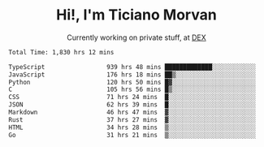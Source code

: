 <h1 align="center">Hi!, I'm Ticiano Morvan</h1>
<p align="center">Currently working on private stuff, at <a href="https://getdex.ai" target="_blank">DEX</a></p>

<!--START_SECTION:waka-->

```txt
Total Time: 1,830 hrs 12 mins

TypeScript                 939 hrs 48 mins █████████████░░░░░░░░░░░░   51.35 %
JavaScript                 176 hrs 18 mins ██▒░░░░░░░░░░░░░░░░░░░░░░   09.63 %
Python                     120 hrs 50 mins █▓░░░░░░░░░░░░░░░░░░░░░░░   06.60 %
C                          105 hrs 56 mins █▒░░░░░░░░░░░░░░░░░░░░░░░   05.79 %
CSS                        71 hrs 24 mins  █░░░░░░░░░░░░░░░░░░░░░░░░   03.90 %
JSON                       62 hrs 39 mins  █░░░░░░░░░░░░░░░░░░░░░░░░   03.42 %
Markdown                   46 hrs 47 mins  ▓░░░░░░░░░░░░░░░░░░░░░░░░   02.56 %
Rust                       37 hrs 27 mins  ▓░░░░░░░░░░░░░░░░░░░░░░░░   02.05 %
HTML                       34 hrs 28 mins  ▒░░░░░░░░░░░░░░░░░░░░░░░░   01.88 %
Go                         31 hrs 21 mins  ▒░░░░░░░░░░░░░░░░░░░░░░░░   01.71 %
```

<!--END_SECTION:waka-->
